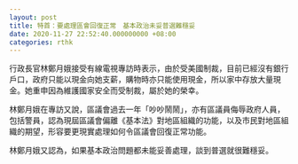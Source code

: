 ```yaml
---
layout: post
title: 特首：要處理區會回復正常　基本政治未妥普選難穩妥
date: 2020-11-27 22:52:40.000000000 +08:00
categories: rthk
---
```


行政長官林鄭月娥接受有線電視專訪時表示，由於受美國制裁，目前已經沒有銀行戶口，政府只能以現金向她支薪，購物時亦只能使用現金，所以家中存放大量現金。她重申因為維護國家安全而受制裁，屬於她的榮幸。

林鄭月娥在專訪又說，區議會過去一年「吵吵鬧鬧」，亦有區議員侮辱政府人員，包括警員，認為現屆區議會偏離《基本法》對地區組織的功能，以及市民對地區組織的期望，形容要更現實處理如何令區議會回復正常功能。

林鄭月娥又認為，如果基本政治問題都未能妥善處理，談到普選就很難穩妥。
